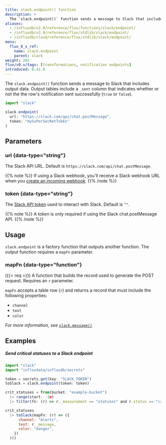 ```yaml
---
title: slack.endpoint() function
description: >
  The `slack.endpoint()` function sends a message to Slack that includes output data.
aliases:
  - /influxdb/v2.0/reference/flux/functions/slack/endpoint/
  - /influxdb/v2.0/reference/flux/stdlib/slack/endpoint/
  - /influxdb/cloud/reference/flux/stdlib/slack/endpoint/
menu:
  flux_0_x_ref:
    name: slack.endpoint
    parent: slack
weight: 202
flux/v0.x/tags: [transformations, notification endpoints]
introduced: 0.41.0
---
```


The `slack.endpoint()` function sends a message to Slack that includes output data.
Output tables include a `_sent` column that indicates whether or not the
the row's notification sent successfully (`true` or `false`).

```js
import "slack"

slack.endpoint(
  url: "https://slack.com/api/chat.postMessage",
  token: "mySuPerSecRetTokEn"
)
```

## Parameters

### url {data-type="string"}
The Slack API URL.
Default is `https://slack.com/api/chat.postMessage`.

{{% note %}}
If using a Slack webhook, you'll receive a Slack webhook URL when you
[create an incoming webhook](https://api.slack.com/incoming-webhooks#create_a_webhook).
{{% /note %}}

### token {data-type="string"}
The [Slack API token](https://get.slack.help/hc/en-us/articles/215770388-Create-and-regenerate-API-tokens)
used to interact with Slack.
Default is `""`.

{{% note %}}
A token is only required if using the Slack chat.postMessage API.
{{% /note %}}

## Usage
`slack.endpoint` is a factory function that outputs another function.
The output function requires a `mapFn` parameter.

### mapFn {data-type="function"}
({{< req >}}) A function that builds the record used to generate the POST request.
Requires an `r` parameter.

`mapFn` accepts a table row (`r`) and returns a record that must include the following properties:

- `channel`
- `text`
- `color`

_For more information, see [`slack.message()`](/flux/v0.x/stdlib/slack/message/)_

## Examples

##### Send critical statuses to a Slack endpoint
```js
import "slack"
import "influxdata/influxdb/secrets"

token = secrets.get(key: "SLACK_TOKEN")
toSlack = slack.endpoint(token: token)

crit_statuses = from(bucket: "example-bucket")
  |> range(start: -1m)
  |> filter(fn: (r) => r._measurement == "statuses" and r.status == "crit")

crit_statuses
  |> toSlack(mapFn: (r) => ({
      channel: "Alerts",
      text: r._message,
      color: "danger",
    })
  )()
```
